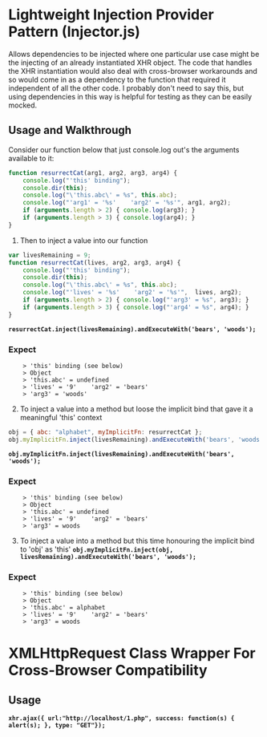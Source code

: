 # Lightweight Injection Provider Pattern (Injector.js)
Allows dependencies to be injected where one particular use case might be the injecting of an already instantiated XHR object. The code that handles the XHR instantiation would also deal with cross-browser workarounds and so would come in as a dependency to the function that required it independent of all the other code. I probably don't need to say this, but using dependencies in this way is helpful for testing as they can be easily mocked.
## Usage and Walkthrough
Consider our function below that just console.log out's the arguments available to it:
```javascript
function resurrectCat(arg1, arg2, arg3, arg4) {
    console.log("'this' binding");
    console.dir(this);
    console.log("\'this.abc\' = %s", this.abc);
    console.log("'arg1' = '%s'    'arg2' = '%s'", arg1, arg2);
    if (arguments.length > 2) { console.log(arg3); }
    if (arguments.length > 3) { console.log(arg4); }
}
```
1. Then to inject a value into our function
```javascript
var livesRemaining = 9;
function resurrectCat(lives, arg2, arg3, arg4) {
    console.log("'this' binding");
    console.dir(this);
    console.log("\'this.abc\' = %s", this.abc);
    console.log("'lives' = '%s'    'arg2' = '%s'",  lives, arg2);
    if (arguments.length > 2) { console.log("'arg3' = %s", arg3); }
    if (arguments.length > 3) { console.log("'arg4' = %s", arg4); }
}
```
**`resurrectCat.inject(livesRemaining).andExecuteWith('bears', 'woods');`**
### Expect
```
    > 'this' binding (see below)
    > Object
    > 'this.abc' = undefined
    > 'lives' = '9'    'arg2' = 'bears'
    > 'arg3' = 'woods'
```
2. To inject a value into a method but loose the implicit bind that gave it a meaningful 'this' context
```javascript
obj = { abc: "alphabet", myImplicitFn: resurrectCat };
obj.myImplicitFn.inject(livesRemaining).andExecuteWith('bears', 'woods');
```
**`obj.myImplicitFn.inject(livesRemaining).andExecuteWith('bears', 'woods');`**
### Expect
```
    > 'this' binding (see below)
    > Object
    > 'this.abc' = undefined
    > 'lives' = '9'    'arg2' = 'bears'
    > 'arg3' = woods
```
3. To inject a value into a method but this time honouring the implicit bind to 'obj' as 'this'
**`obj.myImplicitFn.inject(obj, livesRemaining).andExecuteWith('bears', 'woods');`**
### Expect
```
    > 'this' binding (see below)
    > Object
    > 'this.abc' = alphabet
    > 'lives' = '9'    'arg2' = 'bears'
    > 'arg3' = woods
```

# XMLHttpRequest Class Wrapper For Cross-Browser Compatibility
## Usage
**`xhr.ajax({ url:"http://localhost/1.php", success: function(s) { alert(s); }, type: "GET"});`**